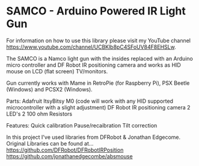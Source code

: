 # SAMCO - Arduino Powered IR Light Gun

For information on how to use this library please visit my YouTube channel https://www.youtube.com/channel/UCBKlb8pC4SFoUV84F8EHSLw.

The SAMCO is a Namco light gun with the insides replaced with an Arduino micro controller and DF Robot IR positioning camera and works as HID mouse on LCD (flat screen) TV/monitors.

Gun currently works with Mame in RetroPie (for Raspberry Pi), PSX Beetle (Windows) and PCSX2 (Windows).

Parts:
Adafruit ItsyBitsy M0 (code will work with any HID supported microcontroller with a slight adjustment)
DF Robot IR positioning camera
2 LED's
2 100 ohm Resistors

Features:
Quick calibration
Pause/recaibration
Tilt correction

In this project I've used libraries from DFRobot & Jonathan Edgecome. Original Libraries can be found at...
https://github.com/DFRobot/DFRobotIRPosition
https://github.com/jonathanedgecombe/absmouse
